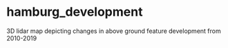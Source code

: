 # hamburg_development
3D lidar map depicting changes in above ground feature development from 2010-2019

